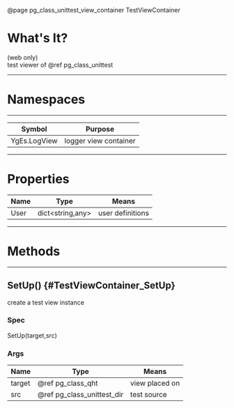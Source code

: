 ﻿@page pg_class_unittest_view_container TestViewContainer

# What's It?

(web only)  
test viewer of @ref pg_class_unittest

-----
# Namespaces

-----
| Symbol | Purpose |
|--------|---------|
| YgEs.LogView | logger view container |

-----
# Properties

| Name | Type | Means |
|------|------|-------|
| User | dict<string,any> | user definitions |

-----
# Methods

-----
## SetUp() {#TestViewContainer_SetUp}

create a test view instance

### Spec

SetUp(target,src)

### Args

| Name | Type | Means |
|------|------|-------|
| target | @ref pg_class_qht | view placed on |
| src | @ref pg_class_unittest_dir | test source |
